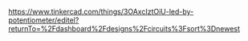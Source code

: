 https://www.tinkercad.com/things/3OAxcIztOiU-led-by-potentiometer/editel?returnTo=%2Fdashboard%2Fdesigns%2Fcircuits%3Fsort%3Dnewest
